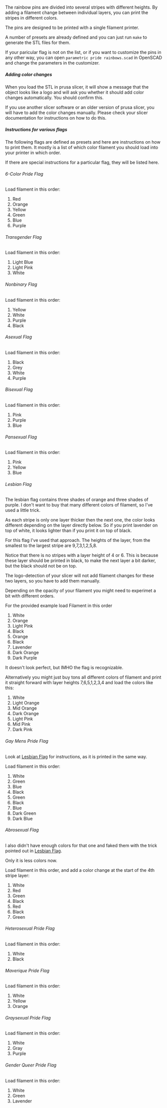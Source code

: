 The rainbow pins are divided into several stripes with different heights.
By adding a filament change between individual layers, you can print the stripes in different
colors.

The pins are designed to be printed with a single filament printer.

A number of presets are already defined and you can just run `make` to generate the STL files for
them.

If your paricular flag is not on the list, or if you want to customize the pins in any other way,
you can open `parametric pride rainbows.scad` in OpenSCAD and change the parameters in the
customizer.

##### Adding color changes

When you load the STL in prusa slicer, it will show a message that the object looks like a logo and
will ask you whether it should add color changes automatically. You should confirm this.

If you use another slicer software or an older version of prusa slicer, you will have to add the
color changes manually. Please check your slicer documentation for instructions on how to do this.

##### Instructions for various flags

The following flags are defined as presets and here are instructions on how to print them.
It mostly is a list of which color filament you should load into your printer in which order.

If there are special instructions for a particular flag, they will be listed here.

###### 6-Color Pride Flag

Load filament in this order:

1. Red
2. Orange
3. Yellow
4. Green
5. Blue
6. Purple

###### Transgender Flag

Load filament in this order:

1. Light Blue
2. Light Pink
3. White

###### Nonbinary Flag

Load filament in this order:

1. Yellow
2. White
3. Purple
4. Black

###### Asexual Flag

Load filament in this order:

1. Black
2. Grey
3. White
4. Purple

###### Bisexual Flag

Load filament in this order:

1. Pink
2. Purple
3. Blue

###### Pansexual Flag

Load filament in this order:

1. Pink
2. Yellow
3. Blue

###### Lesbian Flag

The lesbian flag contains three shades of orange and three shades of purple.
I don't want to buy that many different colors of filament, so I've used a little trick.

As each stripe is only one layer thicker then the next one, the color looks different depending on
the layer directly below. So if you print lavender on top of white, it looks lighter than if you
print it on top of black.

For this flag I've used that approach. The heights of the layer, from the smallest to the largest
stripe are 9,7,3,1,2,5,8.

Notice that there is no stripes with a layer height of 4 or 6. This is because these layer should be
printed in black, to make the next layer a bit darker, but the black should not be on top.

The logo-detection of your slicer will not add filament changes for these two layers, so you have to
add them manually.

Depending on the opacity of your filament you might need to experimet a bit with different orders.

For the provided example load Filament in this order

1. White
2. Orange
3. Light Pink
4. Black
5. Orange
6. Black
7. Lavender
8. Dark Orange
9. Dark Purple

It doesn't look perfect, but IMHO the flag is recognizable.

Alternatively you might just buy tons all different colors of filament and print it straight forward
with layer heights 7,6,5,1,2,3,4 and load the colors like this:

1. White
2. Light Orange
3. Mid Orange
4. Dark Orange
5. Light Pink
6. Mid Pink
7. Dark Pink

###### Gay Mens Pride Flag

Look at [Lesbian Flag](#lesbian-flag) for instructions, as it is printed in the same way.

Load filament in this order:

1. White
2. Green
3. Blue
4. Black
5. Green
6. Black
7. Blue
8. Dark Green
9. Dark Blue

###### Abrosexual Flag

I also didn't have enough colors for that one and faked them with the trick pointed out in [Lesbian Flag](#lesbian-flag).

Only it is less colors now.

Load filament in this order, and add a color change at the start of the 4th stripe layer:

1. White
2. Red
3. Green
4. Black
5. Red
6. Black
7. Green

###### Heterosexual Pride Flag

Load filament in this order:

1. White
2. Black

###### Maverique Pride Flag

Load filament in this order:

1. White
2. Yellow
3. Orange

###### Graysexual Pride Flag

Load filament in this order:

1. White
2. Gray
3. Purple

###### Gender Queer Pride Flag

Load filament in this order:

1. White
2. Green
3. Lavender
